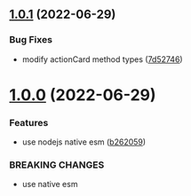 ## [1.0.1](https://github.com/xg4/dingtalk-bot/compare/v1.0.0...v1.0.1) (2022-06-29)


### Bug Fixes

* modify actionCard method types ([7d52746](https://github.com/xg4/dingtalk-bot/commit/7d527468ba4dc10568b2607a71615406949ab887))

# [1.0.0](https://github.com/xg4/dingtalk-bot/compare/v0.0.4...v1.0.0) (2022-06-29)


### Features

*  use nodejs native esm ([b262059](https://github.com/xg4/dingtalk-bot/commit/b262059a36d149a0b4e3225b9259e4b5174e047c))


### BREAKING CHANGES

* use native esm

